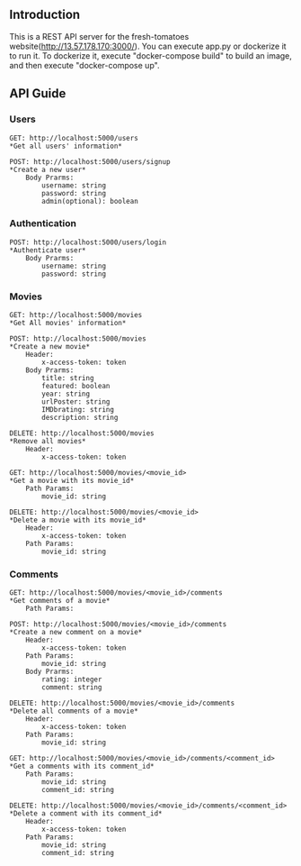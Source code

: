 ## Introduction ##

This is a REST API server for the fresh-tomatoes website(http://13.57.178.170:3000/). You can execute app.py or dockerize it to run it. To dockerize it, execute "docker-compose build" to build an image, and then execute "docker-compose up".

## API Guide ##

### Users ###

	GET: http://localhost:5000/users
	*Get all users' information*
	
	POST: http://localhost:5000/users/signup
	*Create a new user*
		Body Prarms:
			username: string
			password: string
			admin(optional): boolean

### Authentication ###

	POST: http://localhost:5000/users/login
	*Authenticate user*
		Body Prarms:
			username: string
			password: string

### Movies ###

	GET: http://localhost:5000/movies
	*Get All movies' information*
	
	POST: http://localhost:5000/movies
	*Create a new movie*
		Header:
			x-access-token: token
		Body Prarms:
			title: string
			featured: boolean
			year: string
			urlPoster: string
			IMDbrating: string
			description: string
		
	DELETE: http://localhost:5000/movies
	*Remove all movies*
		Header:
			x-access-token: token
	
	GET: http://localhost:5000/movies/<movie_id>
	*Get a movie with its movie_id*
		Path Params:
			movie_id: string
	
	DELETE: http://localhost:5000/movies/<movie_id>
	*Delete a movie with its movie_id*
		Header:
			x-access-token: token
		Path Params:
			movie_id: string

### Comments ###

	GET: http://localhost:5000/movies/<movie_id>/comments
	*Get comments of a movie*
		Path Params:
	
	POST: http://localhost:5000/movies/<movie_id>/comments
	*Create a new comment on a movie*
		Header:
			x-access-token: token
		Path Params:
			movie_id: string
		Body Prarms:
			rating: integer
			comment: string
	
	DELETE: http://localhost:5000/movies/<movie_id>/comments
	*Delete all comments of a movie*
		Header:
			x-access-token: token
		Path Params:
			movie_id: string
	
	GET: http://localhost:5000/movies/<movie_id>/comments/<comment_id>
	*Get a comments with its comment_id*
		Path Params:
			movie_id: string
			comment_id: string
	
	DELETE: http://localhost:5000/movies/<movie_id>/comments/<comment_id>
	*Delete a comment with its comment_id*
		Header:
			x-access-token: token
		Path Params:
			movie_id: string
			comment_id: string
	